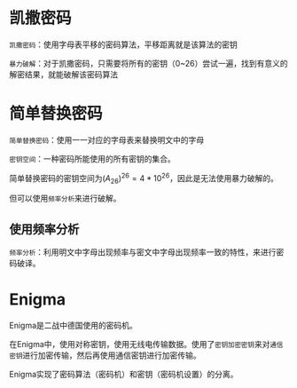 # 凯撒密码

`凯撒密码`：使用字母表平移的密码算法，平移距离就是该算法的密钥

`暴力破解`：对于凯撒密码，只需要将所有的密钥（0~26）尝试一遍，找到有意义的解密结果，就能破解该密码算法

# 简单替换密码
`简单替换密码`：使用一一对应的字母表来替换明文中的字母

`密钥空间`：一种密码所能使用的所有密钥的集合。

简单替换密码的密钥空间为$(A_{26})^{26} = 4*10^{26}$，因此是无法使用暴力破解的。

但可以使用`频率分析`来进行破解。

## 使用频率分析
`频率分析`：利用明文中字母出现频率与密文中字母出现频率一致的特性，来进行密码破译。

# Enigma
Enigma是二战中德国使用的密码机。

在Enigma中，使用对称密钥，使用无线电传输数据。使用了`密钥加密密钥`来对`通信密钥`进行加密传输，然后再使用通信密钥进行加密传输。

Enigma实现了密码算法（密码机）和密钥（密码机设置）的分离。